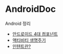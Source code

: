 # AndroidDoc
Android 정리

- [안드로이드 4대 컴포넌트](https://github.com/Jiyoung9310/AndroidDoc/blob/master/_posts/2018-05-19-Android-Components.md)
- [액티비티 생명주기](https://github.com/Jiyoung9310/AndroidDoc/blob/master/_posts/2018-05-27-Android-Activity.md)
- [인텐트란?](https://github.com/Jiyoung9310/AndroidDoc/blob/master/_posts/2018-05-29-Android-Intent.md)
